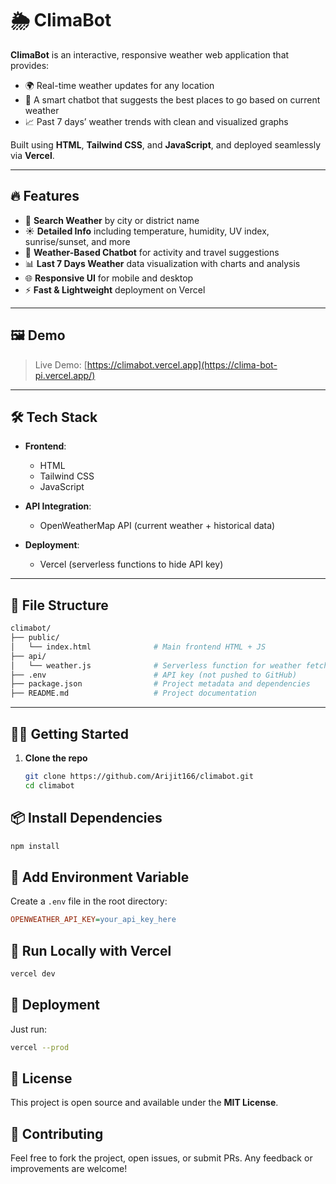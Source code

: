 # 🌦️ ClimaBot

**ClimaBot** is an interactive, responsive weather web application that provides:

- 🌍 Real-time weather updates for any location  
- 💬 A smart chatbot that suggests the best places to go based on current weather  
- 📈 Past 7 days’ weather trends with clean and visualized graphs

Built using **HTML**, **Tailwind CSS**, and **JavaScript**, and deployed seamlessly via **Vercel**.

---

## 🔥 Features

- 🔎 **Search Weather** by city or district name
- ☀️ **Detailed Info** including temperature, humidity, UV index, sunrise/sunset, and more
- 🤖 **Weather-Based Chatbot** for activity and travel suggestions
- 📊 **Last 7 Days Weather** data visualization with charts and analysis
- 🌐 **Responsive UI** for mobile and desktop
- ⚡ **Fast & Lightweight** deployment on Vercel

---

## 🖼️ Demo

> Live Demo: [https://climabot.vercel.app](https://clima-bot-pi.vercel.app/)  
---

## 🛠️ Tech Stack

- **Frontend**:  
  - HTML  
  - Tailwind CSS  
  - JavaScript  

- **API Integration**:  
  - OpenWeatherMap API (current weather + historical data)

- **Deployment**:  
  - Vercel (serverless functions to hide API key)

---

## 📁 File Structure

```bash
climabot/
├── public/
│   └── index.html              # Main frontend HTML + JS
├── api/
│   └── weather.js              # Serverless function for weather fetch
├── .env                        # API key (not pushed to GitHub)
├── package.json                # Project metadata and dependencies
├── README.md                   # Project documentation
```


---

## 🧑‍💻 Getting Started

1. **Clone the repo**  
   ```bash
   git clone https://github.com/Arijit166/climabot.git
   cd climabot
   
## 📦 Install Dependencies

```bash
npm install
```

## 🔐 Add Environment Variable

Create a `.env` file in the root directory:

```ini
OPENWEATHER_API_KEY=your_api_key_here
```

## 🧪 Run Locally with Vercel

```bash
vercel dev
```

## 🚀 Deployment

Just run:

```bash
vercel --prod
```

## 📄 License

This project is open source and available under the **MIT License**.

## 🤝 Contributing

Feel free to fork the project, open issues, or submit PRs. Any feedback or improvements are welcome!
